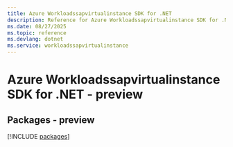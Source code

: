 ```yaml
---
title: Azure Workloadssapvirtualinstance SDK for .NET
description: Reference for Azure Workloadssapvirtualinstance SDK for .NET
ms.date: 08/27/2025
ms.topic: reference
ms.devlang: dotnet
ms.service: workloadssapvirtualinstance
---
```

# Azure Workloadssapvirtualinstance SDK for .NET - preview
## Packages - preview
[!INCLUDE [packages](workloadssapvirtualinstance-index.md)]